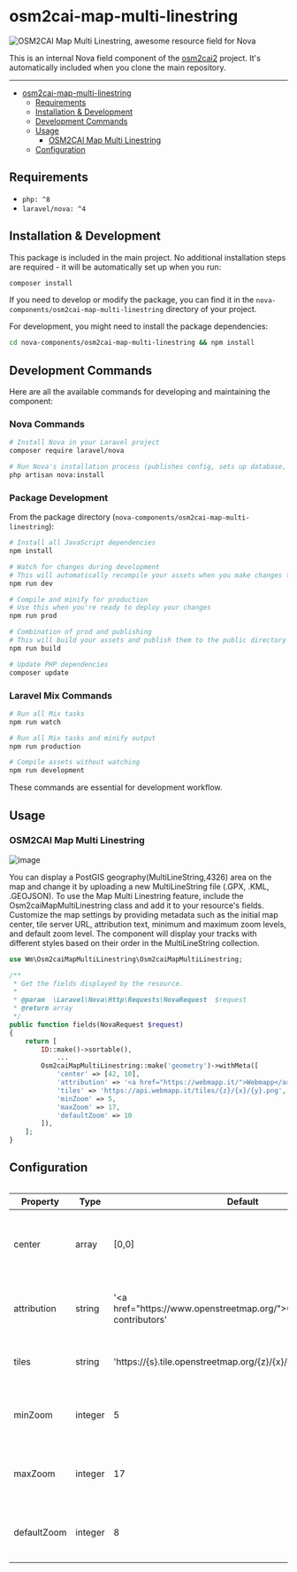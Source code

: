 # osm2cai-map-multi-linestring
![OSM2CAI Map Multi Linestring, awesome resource field for Nova](banner.jpg)

This is an internal Nova field component of the [osm2cai2](link-to-main-repo) project. It's automatically included when you clone the main repository.

---

- [osm2cai-map-multi-linestring](#osm2cai-map-multi-linestring)
  - [Requirements](#requirements)
  - [Installation & Development](#installation--development)
  - [Development Commands](#development-commands)
  - [Usage](#usage)
    - [OSM2CAI Map Multi Linestring](#osm2cai-map-multi-linestring-1)
  - [Configuration](#configuration)

## Requirements

- `php: ^8`
- `laravel/nova: ^4`

## Installation & Development

This package is included in the main project. No additional installation steps are required - it will be automatically set up when you run:

```bash
composer install
```

If you need to develop or modify the package, you can find it in the `nova-components/osm2cai-map-multi-linestring` directory of your project.

For development, you might need to install the package dependencies:
```bash
cd nova-components/osm2cai-map-multi-linestring && npm install
```

## Development Commands

Here are all the available commands for developing and maintaining the component:

### Nova Commands
```bash
# Install Nova in your Laravel project
composer require laravel/nova

# Run Nova's installation process (publishes config, sets up database, etc.)
php artisan nova:install
```

### Package Development
From the package directory (`nova-components/osm2cai-map-multi-linestring`):
```bash
# Install all JavaScript dependencies
npm install

# Watch for changes during development
# This will automatically recompile your assets when you make changes to your JavaScript or CSS files
npm run dev

# Compile and minify for production
# Use this when you're ready to deploy your changes
npm run prod

# Combination of prod and publishing
# This will build your assets and publish them to the public directory
npm run build

# Update PHP dependencies
composer update
```

### Laravel Mix Commands
```bash
# Run all Mix tasks
npm run watch

# Run all Mix tasks and minify output
npm run production

# Compile assets without watching
npm run development
```

These commands are essential for development workflow.

## Usage

### OSM2CAI Map Multi Linestring

![image](field.png)

You can display a PostGIS geography(MultiLineString,4326) area on the map and change it by uploading a new MultiLineString file (.GPX, .KML, .GEOJSON).
To use the Map Multi Linestring feature, include the Osm2caiMapMultiLinestring class and add it to your resource's fields. Customize the map settings by providing metadata such as the initial map center, tile server URL, attribution text, minimum and maximum zoom levels, and default zoom level. The component will display your tracks with different styles based on their order in the MultiLineString collection.

```php
use Wm\Osm2caiMapMultiLinestring\Osm2caiMapMultiLinestring;

/**
 * Get the fields displayed by the resource.
 *
 * @param  \Laravel\Nova\Http\Requests\NovaRequest  $request
 * @return array
 */
public function fields(NovaRequest $request)
{
    return [
        ID::make()->sortable(),
            ...
        Osm2caiMapMultiLinestring::make('geometry')->withMeta([
            'center' => [42, 10],
            'attribution' => '<a href="https://webmapp.it/">Webmapp</a> contributors',
            'tiles' => 'https://api.webmapp.it/tiles/{z}/{x}/{y}.png',
            'minZoom' => 5,
            'maxZoom' => 17,
            'defaultZoom' => 10
        ]),
    ];
}
```

## Configuration

<div style="overflow-x:auto;">
  <table style="width: 100%">
    <thead>
      <tr>
        <th>Property</th>
        <th>Type</th>
        <th style="width: 10%;">Default</th>
        <th>Description</th>
      </tr>
    </thead>
    <tbody>
      <tr>
        <td>center</td>
        <td>array</td>
        <td>[0,0]</td>
        <td>The coordinates used to center the view of an empty map.</td>
      </tr>
      <tr>
        <td>attribution</td>
        <td>string</td>
        <td>'&lt;a href="https://www.openstreetmap.org/"&gt;OpenStreetMap&lt;/a&gt; contributors'</td>
        <td>The HTML content displayed as map attribution.</td>
      </tr>
      <tr>
        <td>tiles</td>
        <td>string</td>
        <td>'https://{s}.tile.openstreetmap.org/{z}/{x}/{y}.png'</td>
        <td>The tile URL used for the map.</td>
      </tr>
      <tr>
        <td>minZoom</td>
        <td>integer</td>
        <td>5</td>
        <td>The minimum zoom level allowed on the map.</td>
      </tr>
      <tr>
        <td>maxZoom</td>
        <td>integer</td>
        <td>17</td>
        <td>The maximum zoom level allowed on the map.</td>
      </tr>
      <tr>
        <td>defaultZoom</td>
        <td>integer</td>
        <td>8</td>
        <td>The initial zoom level when the map is first displayed.</td>
      </tr>
    </tbody>
  </table>
</div>



